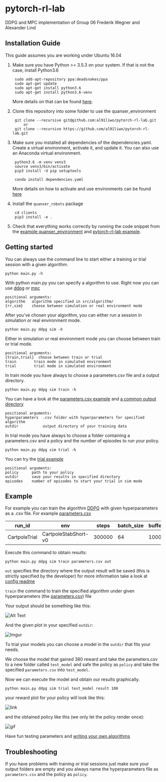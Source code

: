 # pytorch-rl-lab
DDPG and MPC implementation of Group 06 Frederik Wegner and Alexander Lind

## Installation Guide

This guide assumes you are working under Ubuntu 16.04

1. Make sure you have Python >= 3.5.3 on your system. If that is not the case,
   install Python3.6

        sudo add-apt-repository ppa:deadsnakes/ppa
        sudo apt-get update
        sudo apt-get install python3.6
        sudo apt-get install python3.6-venv
    
    More details on that can be found [here](https://askubuntu.com/questions/865554/how-do-i-install-python-3-6-using-apt-get).

2. Clone this repository into some folder to use the quanser_environment

        git clone --recursive git@github.com:al91liwo/pytorch-rl-lab.git
            or
        git clone --recursive https://github.com/al91liwo/pytorch-rl-lab.git

3. Make sure you installed all dependencies of the dependencies.yaml.
   Create a virtual environment, activate it, and update it.
   You can also use an Anaconda virtual environment.

        python3.6 -m venv venv3
        source venv3/bin/activate
        pip3 install -U pip setuptools
   
        conda install dependencies.yaml
   More details on how to activate and use environments can be found [here](https://docs.conda.io/projects/conda/en/latest/user-guide/tasks/manage-environments.html)

4. Install the `quanser_robots` package

        cd clients
        pip3 install -e .

5. Check that everything works correctly by running the code snippet
   from the [example quanser_environment](https://git.ias.informatik.tu-darmstadt.de/quanser/clients/blob/master/Readme.md) and [pytorch-rl-lab example](/src/config/example/Readme.md).
   

## Getting started

You can always use the command line to start either a training or trial session with a given algorithm.

    python main.py -h
With python main.py you can specify a algorithm to use. Right now you can use [ddpg](src/algorithm/DDPG/Readme.md) or [mpc](src/algorithm/MPC/Readme.md)

    positional arguments:
    algorithm   algorithm specified in src/algorithm/
    {rr,sim}    choose between simulation or real environment mode

After you've chosen your algorithm, you can either run a session in simulation or real environment mode.

    python main.py ddpg sim -h
Either in simulation or real environment mode you can choose between train or trial mode.

    positional arguments:
    {train,trial}  choose between train or trial
    train        train mode in simulated environment
    trial        trial mode in simulated environment
In train mode you have always to choose a parameters.csv file and a output directory.

    python main.py ddpg sim train -h
You can have a look at the [parameters.csv example](src/config/example/train/parameters.csv) and [a common output directory](/src/config/example/trial)
    
    positional arguments:
    hyperparameters  .csv folder with hyperparameters for specified algorithm
    outdir           output directory of your training data
In trial mode you have always to choose a folder containing a parameters.csv and a policy and the number of episodes to run your policy.

    python main.py ddpg sim trial -h

You can try the [trial example](/src/config/example/trial/Readme.md)

    positional arguments:
    policy      path to your policy
    outdir      save your results in specified directory
    episodes    number of episodes to start your trial in sim mode



## Example

For example you can train the algorithm [DDPG](src/algorithm/DDPG/Readme.md) with given hyperparameters as a .csv file. For example [parameters.csv](parameters.csv)

| run_id        | env                  | steps  | batch_size | buffer_size | warmup_samples | actor_lr | critic_lr | actor_hidden_layers | critic_hidden_layers | tau  | noise_decay | lr_decay | lr_min | batch_norm | trial_horizon | action_space_limits | dirname                                | 
|---------------|----------------------|--------|------------|-------------|----------------|----------|-----------|---------------------|----------------------|------|-------------|----------|--------|------------|---------------|---------------------|----------------------------------------| 
| CartpoleTrial | CartpoleStabShort-v0 | 300000 | 64         | 1000000     | 20000          | 0.001    | 0.01      | [100, 100, 50]      | [100, 100]           | 0.01 | 0.99        | 1.0      | 1e-08  | False      | 5000          | ([-5.0], [5.0])     | out/CartpoleTrial_CartpoleStabShort-v0 | 

Execute this command to obtain results:

    python main.py ddpg sim train parameters.csv out
    

`out` specifies the directory where the output result will be saved (this is strictly specified by the developer) for more information take a look at [config readme](src/config/Readme.md)

`train` the command to train the specified algorithm under given hyperparameters (the [parameters.csv](parameters.csv)) file

Your output should be something like this:

![Alt Text](https://i.imgur.com/fjlQHah.png)

And the given plot in your specified `outdir`:

![Imgur](https://i.imgur.com/UvBPpmX.png)

To trial your models you can choose a model in the `outdir` that fits your needs.

We choose the model that gained 380 reward and take the parameters.csv to a new folder called `test_model` and safe 
the policy as `policy` and take the specified `parameters.csv` into `test_model`.

Now we can execute the model and obtain our results graphically.

    python main.py ddpg sim trial test_model result 100
    


your reward plot for your policy will look like this:

![link](https://i.imgur.com/Pe5K8ZW.png)

and the obtained policy like this (we only let the policy render once):

![gif](https://i.imgur.com/Hp8kmF5.gif)

Have fun testing parameters and [writing your own algorithms](/src/config/Readme.md)

## Troubleshooting

If you have problems with training or trial sessions just make sure your output folders are empty and you always name the hyperparameters file as `parameters.csv` and the policy as `policy`.